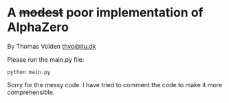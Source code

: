 # A ~~modest~~ poor implementation of AlphaZero

By Thomas Volden <thvo@itu.dk>  

Please run the main.py file:

```
python main.py
```

Sorry for the messy code. I have tried to comment the code to make it more comprehensible.